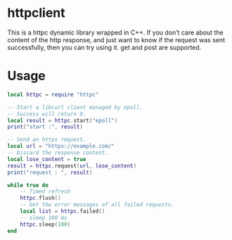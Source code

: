 # httpclient
This is a httpc dynamic library wrapped in C++.
If you don’t care about the content of the http response, and just want to know if the request was sent successfully, then you can try using it.
get and post are supported.

# Usage
```lua
local httpc = require "httpc"

-- Start a libcurl client managed by epoll.
-- Success will return 0.
local result = httpc.start("epoll")
print("start :", result)

-- Send an https request.
local url = "https://example.com/"
-- Discard the response content.
local lose_content = true
result = httpc.request(url, lose_content)
print("request : ", result)

while true do
	-- Timed refresh
	httpc.flush()
	-- Get the error messages of all failed requests.
	local list = httpc.failed()
	-- sleep 100 ms
	httpc.sleep(100)
end
```

